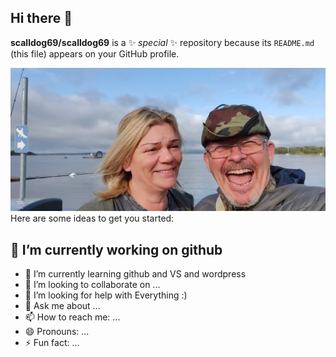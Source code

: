 ## Hi there 👋


**scalldog69/scalldog69** is a ✨ _special_ ✨ repository because its `README.md` (this file) appears on your GitHub profile.

<picture>
 <source media="(prefers-color-scheme: dark)" srcset="YOUR-DARKMODE-IMAGE">
 <source media="(prefers-color-scheme: light)" srcset="YOUR-LIGHTMODE-IMAGE">
 <img alt="YOUR-ALT-TEXT" src="https://github.com/scalldog69/scalldog69/blob/main/IMG_20230430_085050.jpg">
</picture>
Here are some ideas to get you started:

## 🔭 I’m currently working on github
- 🌱 I’m currently learning github and VS and wordpress
- 👯 I’m looking to collaborate on ...
- 🤔 I’m looking for help with Everything :)
- 💬 Ask me about ...
- 📫 How to reach me: ...
- 😄 Pronouns: ...
- ⚡ Fun fact: ...

